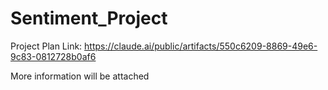 # Sentiment_Project

Project Plan Link: https://claude.ai/public/artifacts/550c6209-8869-49e6-9c83-0812728b0af6

More information will be attached
